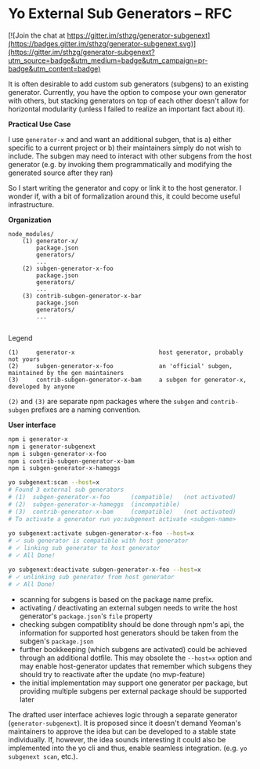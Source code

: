 # Yo External Sub Generators – RFC

[![Join the chat at https://gitter.im/sthzg/generator-subgenext](https://badges.gitter.im/sthzg/generator-subgenext.svg)](https://gitter.im/sthzg/generator-subgenext?utm_source=badge&utm_medium=badge&utm_campaign=pr-badge&utm_content=badge)

It is often desirable to add custom sub generators (subgens) to an existing generator. Currently, you have the option to compose your own generator with others, but stacking generators on top of each other doesn't allow for horizontal modularity (unless I failed to realize an important fact about it).

**Practical Use Case**

I use `generator-x` and and want an additional subgen, that is a) either specific to a current project or b) their maintainers simply do not wish to include. The subgen may need to interact with other subgens from the host generator (e.g. by invoking them programmatically and modifying the generated source after they ran)

So I start writing the generator and copy or link it to the host generator. I wonder if, with a bit of formalization around this, it could become useful infrastructure.

**Organization**

```
node_modules/
    (1) generator-x/
        package.json
        generators/
        ...
    (2) subgen-generator-x-foo
        package.json
        generators/
        ...
    (3) contrib-subgen-generator-x-bar
        package.json
        generators/
        ...
    
```

Legend
```
(1)     generator-x                        host generator, probably not yours  
(2)     subgen-generator-x-foo             an 'official' subgen, maintained by the gen maintainers  
(3)     contrib-subgen-generator-x-bam     a subgen for generator-x, developed by anyone
```

`(2)` and `(3)` are separate npm packages where the `subgen` and `contrib-subgen` prefixes are a naming convention.


**User interface**

```sh
npm i generator-x
npm i generator-subgenext
npm i subgen-generator-x-foo
npm i contrib-subgen-generator-x-bam
npm i subgen-generator-x-hameggs

yo subgenext:scan --host=x
# Found 3 external sub generators
# (1)  subgen-generator-x-foo      (compatible)   (not activated)
# (2)  subgen-generator-x-hameggs  (incompatible)
# (3)  contrib-generator-x-bam     (compatible)   (not activated)
# To activate a generator run yo:subgenext activate <subgen-name>
  
yo subgenext:activate subgen-generator-x-foo --host=x
# ✓ sub generator is compatible with host generator
# ✓ linking sub generator to host generator
# ✓ All Done!

yo subgenext:deactivate subgen-generator-x-foo --host=x
# ✓ unlinking sub generator from host generator
# ✓ All Done!
```

* scanning for subgens is based on the package name prefix.
* activating / deactivating an external subgen needs to write the host generator's `package.json`'s `file` property
* checking subgen compatiblity should be done through npm's api, the information for supported host generators should be taken from the subgen's `package.json`
* further bookkeeping (which subgens are activated) could be achieved through an additional dotfile. This may obsolete the `--host=x` option and may enable host-generator updates that remember which subgens they should try to reactivate after the update (no mvp-feature)
* the initial implementation may support one generator per package, but providing multiple subgens per external package should be supported later

The drafted user interface achieves logic through a separate generator (`generator-subgenext`). It is proposed since it doesn't demand Yeoman's maintainers to approve the idea but can be developed to a stable state individually. If, however, the idea sounds interesting it could also be implemented into the yo cli and thus, enable seamless integration. (e.g. `yo subgenext scan`, etc.).
